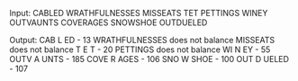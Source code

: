 Input:
CABLED
WRATHFULNESSES
MISSEATS
TET
PETTINGS
WINEY
OUTVAUNTS
COVERAGES
SNOWSHOE
OUTDUELED

Output:
CAB L ED - 13
WRATHFULNESSES does not balance
MISSEATS does not balance
T E T - 20
PETTINGS does not balance
WI N EY - 55
OUTV A UNTS - 185
COVE R AGES - 106
SNO W SHOE - 100
OUT D UELED - 107
